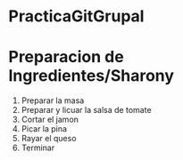 # PracticaGitGrupal

<h1>Preparacion de Ingredientes/Sharony</h1>
<ol>
  <li>Preparar la masa</li>
  <li>Preparar y licuar la salsa de tomate</li>
  <li>Cortar el jamon</li>
  <li>Picar la pina</li>
  <li>Rayar el queso</li>
  <li>Terminar</li>

